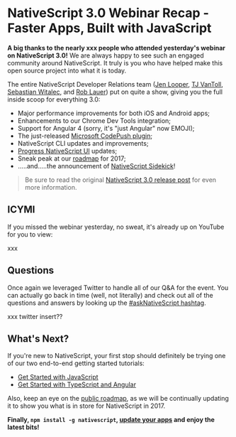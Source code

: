 # NativeScript 3.0 Webinar Recap - Faster Apps, Built with JavaScript

**A big thanks to the nearly xxx people who attended yesterday's webinar on NativeScript 3.0!** We are always happy to see such an engaged community around NativeScript. It truly is you who have helped make this open source project into what it is today.

The entire NativeScript Developer Relations team ([Jen Looper](https://twitter.com/jenlooper), [TJ VanToll](https://twitter.com/tjvantoll), [Sebastian Witalec](https://twitter.com/sebawita), and [Rob Lauer](https://twitter.com/RobLauer)) put on quite a show, giving you the full inside scoop for everything 3.0:

- Major performance improvements for both iOS and Android apps;
- Enhancements to our Chrome Dev Tools integration;
- Support for Angular 4 (sorry, it's "just Angular" now EMOJI);
- The just-released [Microsoft CodePush plugin](https://github.com/EddyVerbruggen/nativescript-code-push/);
- NativeScript CLI updates and improvements;
- [Progress NativeScript UI](http://www.telerik.com/nativescript-ui) updates;
- Sneak peak at our [roadmap](https://www.nativescript.org/roadmap) for 2017;
- .....and.....the announcement of [NativeScript Sidekick](https://www.nativescript.org/nativescript-sidekick)!

> Be sure to read the original [NativeScript 3.0 release post](https://www.nativescript.org/blog/nativescript-3.0-available-today) for even more information.

## ICYMI

If you missed the webinar yesterday, no sweat, it's already up on YouTube for you to view:

xxx

## Questions

Once again we leveraged Twitter to handle all of our Q&A for the event. You can actually go back in time (well, not literally) and check out all of the questions and answers by looking up the [#askNativeScript hashtag](https://twitter.com/hashtag/askNativeScript?f=tweets&vertical=default&src=tren).

xxx twitter insert??

## What's Next?

If you're new to NativeScript, your first stop should definitely be trying one of our two end-to-end getting started tutorials:

- [Get Started with JavaScript](http://docs.nativescript.org/tutorial/chapter-0)
- [Get Started with TypeScript and Angular](http://docs.nativescript.org/angular/tutorial/ng-chapter-0)

Also, keep an eye on the [public roadmap](https://www.nativescript.org/roadmap), as we will be continually updating it to show you what is in store for NativeScript in 2017.

**Finally, `npm install -g nativescript`, [update your apps](https://docs.nativescript.org/releases/upgrade-instructions) and enjoy the latest bits!**